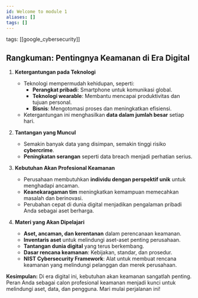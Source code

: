 ```yaml
---
id: Welcome to module 1
aliases: []
tags: []
---
```


tags: [[google_cybersecurity]]

## **Rangkuman: Pentingnya Keamanan di Era Digital**

1. **Ketergantungan pada Teknologi**

   - Teknologi mempermudah kehidupan, seperti:
     - **Perangkat pribadi**: Smartphone untuk komunikasi global.
     - **Teknologi wearable**: Membantu mencapai produktivitas dan tujuan personal.
     - **Bisnis**: Mengotomasi proses dan meningkatkan efisiensi.
   - Ketergantungan ini menghasilkan **data dalam jumlah besar** setiap hari.

2. **Tantangan yang Muncul**

   - Semakin banyak data yang disimpan, semakin tinggi risiko **cybercrime**.
   - **Peningkatan serangan** seperti data breach menjadi perhatian serius.

3. **Kebutuhan Akan Profesional Keamanan**

   - Perusahaan membutuhkan **individu dengan perspektif unik** untuk menghadapi ancaman.
   - **Keanekaragaman tim** meningkatkan kemampuan memecahkan masalah dan berinovasi.
   - Perubahan cepat di dunia digital menjadikan pengalaman pribadi Anda sebagai aset berharga.

4. **Materi yang Akan Dipelajari**
   - **Aset, ancaman, dan kerentanan** dalam perencanaan keamanan.
   - **Inventaris aset** untuk melindungi aset-aset penting perusahaan.
   - **Tantangan dunia digital** yang terus berkembang.
   - **Dasar rencana keamanan**: Kebijakan, standar, dan prosedur.
   - **NIST Cybersecurity Framework**: Alat untuk membuat rencana keamanan yang melindungi pelanggan dan merek perusahaan.

**Kesimpulan:**
Di era digital ini, kebutuhan akan keamanan sangatlah penting. Peran Anda sebagai calon profesional keamanan menjadi kunci untuk melindungi aset, data, dan pengguna. Mari mulai perjalanan ini!
